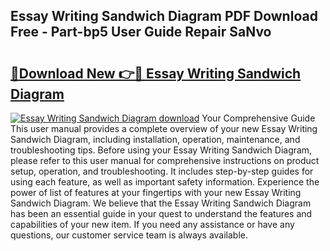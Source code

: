## Essay Writing Sandwich Diagram PDF Download Free - Part-bp5 User Guide Repair SaNvo

# <h2><a href="http://dfjo7g.blite.top/?on=Essay+Writing+Sandwich+Diagram">🔗Download New 👉🔴 Essay Writing Sandwich Diagram</a></h2>

[![Essay Writing Sandwich Diagram download](https://i.imgur.com/lujVjoI.png)](http://dfjo7g.blite.top/?on=Essay+Writing+Sandwich+Diagram)
Your Comprehensive Guide This user manual provides a complete overview of your new Essay Writing Sandwich Diagram, including installation, operation, maintenance, and troubleshooting tips. Before using your Essay Writing Sandwich Diagram, please refer to this user manual for comprehensive instructions on product setup, operation, and troubleshooting. It includes step-by-step guides for using each feature, as well as important safety information. Experience the power of list of features at your fingertips with your new Essay Writing Sandwich Diagram. We believe that the Essay Writing Sandwich Diagram has been an essential guide in your quest to understand the features and capabilities of your new item. If you need any assistance or have any questions, our customer service team is always available.
